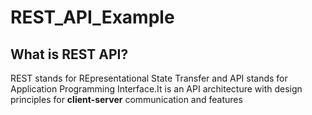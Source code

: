 # REST_API_Example

## What is REST API?
REST stands for REpresentational State Transfer and API stands for Application Programming Interface.It is an API architecture with design principles for **client-server** communication and features
